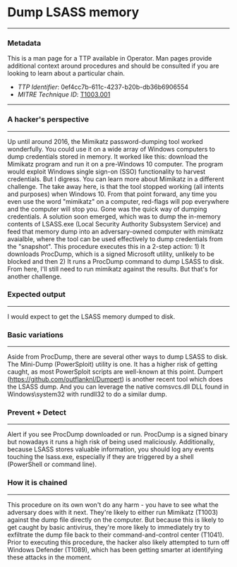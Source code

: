
# Dump LSASS memory

---

### Metadata

This is a man page for a TTP available in Operator. Man pages provide additional context around procedures and should be consulted if you are looking to learn about a particular chain.

- *TTP Identifier*: 0ef4cc7b-611c-4237-b20b-db36b6906554
- *MITRE Technique ID*: [T1003.001](https://attack.mitre.org/techniques/T1003/001/)

---

### A hacker's perspective

---

Up until around 2016, the Mimikatz password-dumping tool worked wonderfully. You could use it on a wide array of Windows computers to dump credentials stored in memory. It worked like this: download the Mimikatz program and run it on a pre-Windows 10 computer. The program would exploit Windows single sign-on (SSO) functionality to harvest credentials. But I digress. You can learn more about Mimikatz in a different challenge. The take away here, is that the tool stopped working (all intents and purposes) when Windows 10. From that point forward, any time you even use the word "mimikatz" on a computer, red-flags will pop everywhere and the computer will stop you. Gone was the quick way of dumping credentials. A solution soon emerged, which was to dump the in-memory contents of LSASS.exe (Local Security Authority Subsystem Service) and feed that memory dump into an adversary-owned computer with mimikatz avaialble, where the tool can be used effectively to dump credentials from the "snapshot". This procedure executes this in a 2-step action: 1) It downloads ProcDump, which is a signed Microsoft utility, unlikely to be blocked and then 2) It runs a ProcDump command to dump LSASS to disk. From here, I'll still need to run mimikatz against the results. But that's for another challenge. 

### Expected output

---

I would expect to get the LSASS memory dumped to disk. 

### Basic variations

---

Aside from ProcDump, there are several other ways to dump LSASS to disk. The Mini-Dump (PowerSploit) utility is one. It has a higher risk of getting caught, as most PowerSploit scripts are well-known at this point. Dumpert (https://github.com/outflanknl/Dumpert) is another recent tool which does the LSASS dump. And you can leverage the native comsvcs.dll DLL found in Windows\system32 with rundll32 to do a similar dump. 

### Prevent + Detect

---

Alert if you see ProcDump downloaded or run. ProcDump is a signed binary but nowadays it runs a high risk of being used maliciously. Additionally, because LSASS stores valuable information, you should log any events touching the lsass.exe, especially if they are triggered by a shell (PowerShell or command line). 

### How it is chained

---

This procedure on its own won't do any harm - you have to see what the adversary does with it next. They're likely to either run Mimikatz (T1003) against the dump file directly on the computer. But because this is likely to get caught by basic antivirus, they're more likely to immediately try to exfiltrate the dump file back to their command-and-control center (T1041). Prior to executing this procedure, the hacker also likely attempted to turn off Windows Defender (T1089), which has been getting smarter at identifying these attacks in the moment. 
